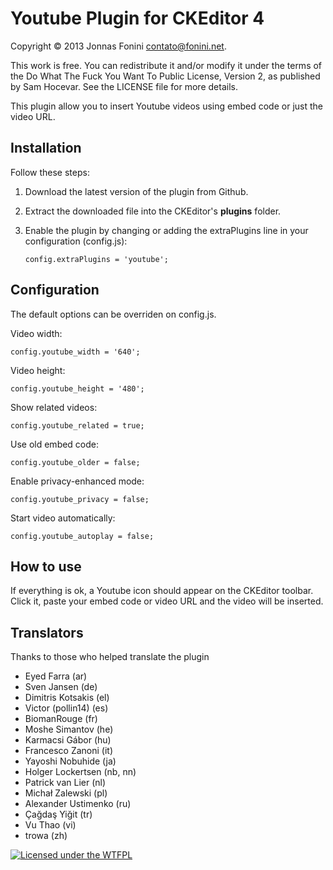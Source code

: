 Youtube Plugin for CKEditor 4
=============================

Copyright © 2013 Jonnas Fonini <contato@fonini.net>.

This work is free. You can redistribute it and/or modify it under the
terms of the Do What The Fuck You Want To Public License, Version 2,
as published by Sam Hocevar. See the LICENSE file for more details.

This plugin allow you to insert Youtube videos using embed code or just the video URL.

## Installation

Follow these steps:

 1. Download the latest version of the plugin from Github.
 2. Extract the downloaded file into the CKEditor's **plugins** folder.
 3. Enable the plugin by changing or adding the extraPlugins line in your configuration (config.js):

    ````
    config.extraPlugins = 'youtube';
    ````
    
## Configuration
The default options can be overriden on config.js.

Video width:

```
config.youtube_width = '640';
```

Video height:

```
config.youtube_height = '480';
```

Show related videos:

```
config.youtube_related = true;
```

Use old embed code:

```
config.youtube_older = false;
```

Enable privacy-enhanced mode:

```
config.youtube_privacy = false;
```

Start video automatically:

```
config.youtube_autoplay = false;
```

## How to use
If everything is ok, a Youtube icon should appear on the CKEditor toolbar. Click it,
paste your embed code or video URL and the video will be inserted.

## Translators
Thanks to those who helped translate the plugin

 * Eyed Farra (ar)
 * Sven Jansen (de)
 * Dimitris Kotsakis (el)
 * Victor (pollin14) (es)
 * BiomanRouge (fr)
 * Moshe Simantov (he)
 * Karmacsi Gábor (hu)
 * Francesco Zanoni (it)
 * Yayoshi Nobuhide (ja)
 * Holger Lockertsen (nb, nn)
 * Patrick van Lier (nl)
 * Michał Zalewski (pl)
 * Alexander Ustimenko (ru)
 * Çağdaş Yiğit (tr)
 * Vu Thao (vi)
 * trowa (zh)


[![Licensed under the WTFPL](http://www.wtfpl.net/wp-content/uploads/2012/12/wtfpl-badge-2.png "Licensed under the WTFPL")](http://www.wtfpl.net)
